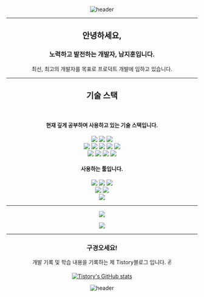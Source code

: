 
<div align="center">

  ![header](https://capsule-render.vercel.app/api?type=waving&color=168022&height=170&section=header&text=😊&fontSize=50&animation=fadeIn)

</div>
 

<hr/>
<div align="center">
  <h2>안녕하세요,</h2>
  <h3>노력하고 발전하는 개발자, 남지훈입니다.</h3>
  <p>최선, 최고의 개발자를 목표로 프로덕트 개발에 임하고 있습니다.</p>
</div>
<hr/>
<div align="center">
  <h2>기술 스택</h2>
  <br/>
  <h4>현재 깊게 공부하며 사용하고 있는 기술 스택입니다.</h4>
    <img src="https://img.shields.io/badge/java-007396?style=for-the-badge&logo=java&logoColor=white"> 
    <img src="https://img.shields.io/badge/spring-6DB33F?style=for-the-badge&logo=spring&logoColor=white"> 
    <img src="https://img.shields.io/badge/springBoot-6DB33F?style=for-the-badge&logo=springBoot&logoColor=white"> 
  <br/>
    <img src="https://img.shields.io/badge/HTML5-e16553?style=for-the-badge&logo=HTML5&logoColor=white">
    <img src="https://img.shields.io/badge/css3-blue?style=for-the-badge&logo=css3&logoColor=white">
    <img src="https://img.shields.io/badge/JavaScript-yellow?style=for-the-badge&logo=JavaScript&logoColor=white">
    <img src="https://img.shields.io/badge/jquery-0769AD?style=for-the-badge&logo=jquery&logoColor=white">
    <img src="https://img.shields.io/badge/bootstrap-7952B3?style=for-the-badge&logo=bootstrap&logoColor=white">
    <br/>
    <img src="https://img.shields.io/badge/Oracle-e01414?style=for-the-badge&logo=oracle&logoColor=white">
    <img src="https://img.shields.io/badge/MySQL-skyblue?style=for-the-badge&logo=MySQL&logoColor=white">
    <img src="https://img.shields.io/badge/PostgreSQL-0055ff?style=for-the-badge&logo=PostgreSQL&logoColor=white">
    <img src="https://img.shields.io/badge/mariaDB-003545?style=for-the-badge&logo=mariaDB&logoColor=white"> 
  
  <h4>사용하는 툴입니다.</h4>
    <img src="https://img.shields.io/badge/Eclipse IDE-2c2056?style=flat&logo=EclipseIDE&logoColor=white"/>
    <img src="https://img.shields.io/badge/Visual Studio Code-45abf3?style=flat-square&logo=visualstudiocode&logoColor=white"/>
    <img src="https://img.shields.io/badge/IntelliJ IDEA-black?style=flat&logo=IntelliJ IDEA&logoColor=white"/>
    <br/>
  <img src="https://img.shields.io/badge/GitHub-333664?style=flat&logo=GitHub&logoColor=white"/>
  <img src="https://img.shields.io/badge/Notion-white?style=flat&logo=GitHub&logoColor=black"/>
      <br/>
  <img src="https://img.shields.io/badge/Postman-FF6C37?style=flat&logo=Postman&logoColor=white"/>
</div>
<hr/>



<p align="center">
  <a href="https://github.com/namji95">
    <img align="center" src="https://github-readme-stats.vercel.app/api/top-langs/?username=jazzyfact95&layout=compact&show_icons=true&show_owner=false&hide_title=true&theme=" />
  </a>
</p>
 
<p align="center">
  <a href="https://github.com/namji95">
    <img align="center" src="https://github-readme-stats.vercel.app/api?username=namji95&show_icons=true&include_all_commits=true&theme=" />
  </a>
</p>


<div align="center" style="text-align:center">

  <hr/>
      <h3> 구경오세요! </h3>
<p style="text-align:center"> 개발 기록 및 학습 내용을 기록하는 제 Tistory블로그 입니다. ✌ </p>

  [![Tistory's GitHub stats](https://img.shields.io/badge/Tistory-FF6C37?style=flat&logo=Tistory&logoColor=white)](https://www.tistory.com/)

</div>

<div align="center">

  ![header](https://capsule-render.vercel.app/api?type=waving&color=000000&height=100&section=header&&fontSize=22&animation=fadeIn)

</div>
